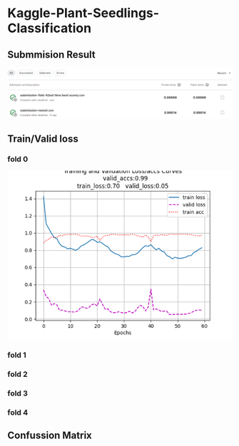 # Kaggle-Plant-Seedlings-Classification
## Submmision Result
![kaggle提交結果](https://github.com/richard28039/Kaggle-Plant-Seedlings-Classification/blob/master/kaggle%E6%8F%90%E4%BA%A4%E7%B5%90%E6%9E%9C.png)
## Train/Valid loss
### fold 0
![](https://github.com/richard28039/Kaggle-Plant-Seedlings-Classification/blob/master/train%20vlaid%20loss/train_valid_0.png)
### fold 1
### fold 2
### fold 3
### fold 4
## Confussion Matrix
